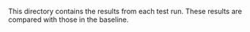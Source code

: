 
 This directory contains the results from each test run. These
 results are compared with those in the baseline. 
